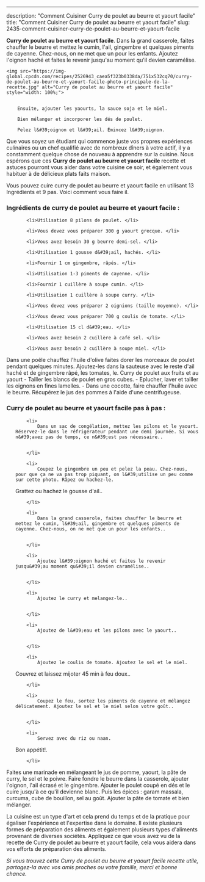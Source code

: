 ---
description: "Comment Cuisiner Curry de poulet au beurre et yaourt facile"
title: "Comment Cuisiner Curry de poulet au beurre et yaourt facile"
slug: 2435-comment-cuisiner-curry-de-poulet-au-beurre-et-yaourt-facile

<p>
	<strong>Curry de poulet au beurre et yaourt facile</strong>. 
	Dans la grand casserole, faites chauffer le beurre et mettez le cumin, l&#39;ail, gingembre et quelques piments de cayenne. Chez-nous, on ne met que un pour les enfants. Ajoutez l&#39;oignon haché et faites le revenir jusqu&#39;au moment qu&#39;il devien caramélise.
</p>
<p>
	
	<img src="https://img-global.cpcdn.com/recipes/2526943_caea5f323b0338da/751x532cq70/curry-de-poulet-au-beurre-et-yaourt-facile-photo-principale-de-la-recette.jpg" alt="Curry de poulet au beurre et yaourt facile" style="width: 100%;">
	
	
		Ensuite, ajouter les yaourts, la sauce soja et le miel.
	
		Bien mélanger et incorporer les dés de poulet.
	
		Pelez l&#39;oignon et l&#39;ail. Émincez l&#39;oignon.
	
</p>

Que vous soyez un étudiant qui commence juste vos propres expériences culinaires ou un chef qualifié avec de nombreux dîners à votre actif, il y a constamment quelque chose de nouveau à apprendre sur la cuisine. Nous espérons que ces <strong> Curry de poulet au beurre et yaourt facile </strong> recette et astuces pourront vous aider dans votre cuisine ce soir, et également vous habituer à de délicieux plats faits maison.

<!--inarticleads1-->

Vous pouvez cuire curry de poulet au beurre et yaourt facile en utilisant 13 Ingrédients et 9 pas. Voici comment vous faire il.

<h3>Ingrédients de curry de poulet au beurre et yaourt facile :</h3>

<ol>
	
		<li>Utilisation 8 pilons de poulet. </li>
	
		<li>Vous devez vous préparer 300 g yaourt grecque. </li>
	
		<li>Vous avez besoin 30 g beurre demi-sel. </li>
	
		<li>Utilisation 1 gousse d&#39;ail, hachés. </li>
	
		<li>Fournir 1 cm gingembre, râpés. </li>
	
		<li>Utilisation 1-3 piments de cayenne. </li>
	
		<li>Fournir 1 cuillère à soupe cumin. </li>
	
		<li>Utilisation 1 cuillère à soupe curry. </li>
	
		<li>Vous devez vous préparer 2 oignions (taille moyenne). </li>
	
		<li>Vous devez vous préparer 700 g coulis de tomate. </li>
	
		<li>Utilisation 15 cl d&#39;eau. </li>
	
		<li>Vous avez besoin 2 cuillère à café sel. </li>
	
		<li>Vous avez besoin 2 cuillère à soupe miel. </li>
	
</ol>

Dans une poêle chauffez l&#39;huile d&#39;olive faites dorer les morceaux de poulet pendant quelques minutes. Ajoutez-les dans la sauteuse avec le reste d&#39;ail haché et de gingembre râpé, les tomates, le. Curry de poulet aux fruits et au yaourt - Tailler les blancs de poulet en gros cubes. - Eplucher, laver et tailler les oignons en fines lamelles. - Dans une cocotte, faire chauffer l&#39;huile avec le beurre. Récupérez le jus des pommes à l&#39;aide d&#39;une centrifugeuse. 

<!--inarticleads2-->

<h3>Curry de poulet au beurre et yaourt facile pas à pas :</h3>

<ol>
	
		<li>
			Dans un sac de congélation, mettez les pilons et le yaourt. Réservez-le dans le réfrigérateur pendant une demi journée. Si vous n&#39;avez pas de temps, ce n&#39;est pas nécessaire..
			
			
		</li>
	
		<li>
			Coupez le gingembre un peu et pelez la peau. Chez-nous, pour que ça ne va pas trop piquant, on l&#39;utilise un peu comme sur cette photo. Râpez ou hachez-le.
Grattez ou hachez le gousse d&#39;ail..
			
			
		</li>
	
		<li>
			Dans la grand casserole, faites chauffer le beurre et mettez le cumin, l&#39;ail, gingembre et quelques piments de cayenne. Chez-nous, on ne met que un pour les enfants..
			
			
		</li>
	
		<li>
			Ajoutez l&#39;oignon haché et faites le revenir jusqu&#39;au moment qu&#39;il devien caramélise..
			
			
		</li>
	
		<li>
			Ajoutez le curry et melangez-le..
			
			
		</li>
	
		<li>
			Ajoutez de l&#39;eau et les pilons avec le yaourt..
			
			
		</li>
	
		<li>
			Ajoutez le coulis de tomate. Ajoutez le sel et le miel.
Couvrez et laissez mijoter 45 min à feu doux..
			
			
		</li>
	
		<li>
			Coupez le feu, sortez les piments de cayenne et mélangez délicatement. Ajoutez le sel et le miel selon votre goût..
			
			
		</li>
	
		<li>
			Servez avec du riz ou naan.
Bon appétit!.
			
			
		</li>
	
</ol>

Faites une marinade en mélangeant le jus de pomme, yaourt, la pâte de curry, le sel et le poivre. Faire fondre le beurre dans la casserole, ajouter l&#39;oignon, l&#39;ail écrasé et le gingembre. Ajouter le poulet coupé en dés et le cuire jusqu&#39;à ce qu&#39;il devienne blanc. Puis les épices : garam massala, curcuma, cube de bouillon, sel au goût. Ajouter la pâte de tomate et bien mélanger. 

<!--inarticleads1-->

<p>
La cuisine est un type d'art et cela prend du temps et de la pratique pour égaliser l'expérience et l'expertise dans le domaine. Il existe plusieurs formes de préparation des aliments et également plusieurs types d'aliments provenant de diverses sociétés. Appliquez ce que vous avez vu de la recette de Curry de poulet au beurre et yaourt facile, cela vous aidera dans vos efforts de préparation des aliments.
</p>

<p>
<i>Si vous trouvez cette Curry de poulet au beurre et yaourt facile recette utile, partagez-la avec vos amis proches ou votre famille, merci et bonne chance.</i>
</p>
